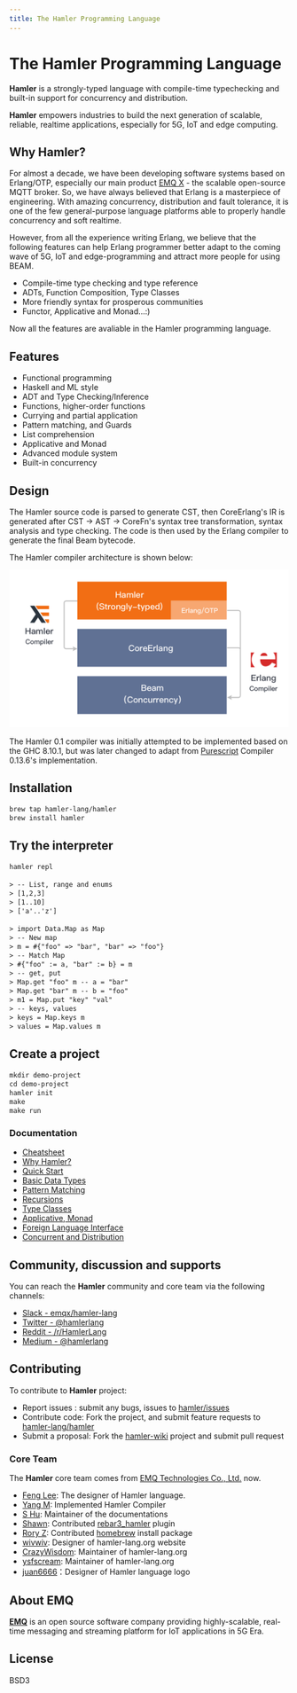 ```yaml
---
title: The Hamler Programming Language
---
```


# The Hamler Programming Language

**Hamler** is a strongly-typed language with compile-time typechecking and built-in support for concurrency and distribution.

**Hamler** empowers industries to build the next generation of scalable, reliable, realtime applications, especially for 5G, IoT and edge computing.

## **Why Hamler?**

For almost a decade, we have been developing software systems based on Erlang/OTP, especially our main product [EMQ X](https://github.com/emqx/emqx) - the scalable open-source MQTT broker. So, we have always believed that Erlang is a masterpiece of engineering. With amazing concurrency, distribution and fault tolerance, it is one of the few general-purpose language platforms able to properly handle concurrency and soft realtime.

However, from all the experience writing Erlang, we believe that the following features can help Erlang programmer better adapt to the coming wave of 5G, IoT and edge-programming and attract more people for using BEAM.

- Compile-time type checking and type reference
- ADTs, Function Composition, Type Classes
- More friendly syntax for prosperous communities
- Functor, Applicative and Monad...:)

Now all the features are avaliable in the Hamler programming language.

## **Features**

- Functional programming
- Haskell and ML style
- ADT and Type Checking/Inference
- Functions, higher-order functions
- Currying and partial application
- Pattern matching, and Guards
- List comprehension
- Applicative and Monad
- Advanced module system
- Built-in concurrency

## **Design**

The Hamler source code is parsed to generate CST, then CoreErlang's IR is generated after CST -> AST -> CoreFn's syntax tree transformation, syntax analysis and type checking. The code is then used by the Erlang compiler to generate the final Beam bytecode.

The Hamler compiler architecture is shown below:

![hamler-compiler](images/compiler.png)

The Hamler 0.1 compiler was initially attempted to be implemented based on the GHC 8.10.1, but was later changed to adapt from [Purescript](https://www.purescript.org/) Compiler 0.13.6's implementation.

## **Installation**

```shell
brew tap hamler-lang/hamler
brew install hamler
```

## **Try the interpreter**

```shell
hamler repl

> -- List, range and enums
> [1,2,3]
> [1..10]
> ['a'..'z']

> import Data.Map as Map
> -- New map
> m = #{"foo" => "bar", "bar" => "foo"}
> -- Match Map
> #{"foo" := a, "bar" := b} = m
> -- get, put
> Map.get "foo" m -- a = "bar"
> Map.get "bar" m -- b = "foo"
> m1 = Map.put "key" "val"
> -- keys, values
> keys = Map.keys m
> values = Map.values m
```

## **Create a project**

```shell
mkdir demo-project
cd demo-project
hamler init
make
make run
```

### **Documentation**

- [Cheatsheet][Cheatsheet]
- [Why Hamler?][WhyHamler]
- [Quick Start][QuickStart]
- [Basic Data Types][BasicDataTypes]
- [Pattern Matching][PatternMatching]
- [Recursions][Recursions]
- [Type Classes][TypeClasses]
- [Applicative, Monad][ApplicativeMonad]
- [Foreign Language Interface][FFI]
- [Concurrent and Distribution][ConcurrentAndDistribution]

## **Community, discussion and supports**

You can reach the **Hamler** community and core team via the following channels:

- [Slack - emqx/hamler-lang](https://slack-invite.emqx.io/)
- [Twitter - @hamlerlang](https://twitter.com/hamlerlang)
- [Reddit - /r/HamlerLang](https://www.reddit.com/r/HamlerLang/)
- [Medium - @hamlerlang](https://medium.com/@hamlerlang)

## **Contributing**

To contribute to **Hamler** project:

- Report issues : submit any bugs, issues to [hamler/issues][hamler-issues]
- Contribute code: Fork the project, and submit feature requests to [hamler-lang/hamler][hamler-project]
- Submit a proposal: Fork the [hamler-wiki][hamler-wiki] project and submit pull request

### **Core Team**

The **Hamler** core team comes from [EMQ Technologies Co., Ltd.](https://emqx.io) now.

- [Feng Lee](https://github.com/emqplus): The designer of Hamler language.
- [Yang M](https://github.com/EMQ-YangM): Implemented Hamler Compiler
- [S Hu](https://github.com/SjWho): Maintainer of the documentations
- [Shawn](https://github.com/terry-xiaoyu): Contributed [rebar3_hamler][rebar3_hamler] plugin
- [Rory Z](https://github.com/zhanghongtong): Contributed [homebrew][homebrew] install package
- [wivwiv](https://github.com/wivwiv): Designer of hamler-lang.org website
- [CrazyWisdom](https://github.com/CrazyWisdom): Maintainer of hamler-lang.org
- [ysfscream](https://github.com/ysfscream): Maintainer of hamler-lang.org
- [juan6666](https://github.com/juan6666)：Designer of Hamler language logo

## **About EMQ**

[**EMQ**](https://www.emqx.io/) is an open source software company providing highly-scalable, real-time messaging and streaming platform for IoT applications in 5G Era.

## **License**

BSD3

[Cheatsheet]: https://github.com/hamler-lang/documentation/blob/master/Cheatsheet.md
[WhyHamler]: https://github.com/hamler-lang/documentation/blob/master/guides/01_WhyHamler.md
[QuickStart]: https://github.com/hamler-lang/documentation/blob/master/guides/02_QuickStart.md
[BasicDataTypes]: https://github.com/hamler-lang/documentation/blob/master/guides/03_BasicTypesFucntionsAndOperators.md
[PatternMatching]: https://github.com/hamler-lang/documentation/blob/master/guides/04_MoreTypesandPatternMatching.md
[Recursions]: https://github.com/hamler-lang/documentation/blob/master/guides/05_HigherOrderFunctionsAndRecursions.md
[TypeClasses]: https://github.com/hamler-lang/documentation/blob/master/guides/06_TypeClasses.md
[ApplicativeMonad]: https://github.com/hamler-lang/documentation/blob/master/guides/07_ApplicativeAndMonad.md
[FFI]: https://github.com/hamler-lang/documentation/blob/master/guides/ForeignLanguageInterface.md
[ConcurrentAndDistribution]: https://github.com/hamler-lang/documentation/blob/master/guides/ConcurrentAndDistribution.md
[rebar3_hamler]: https://github.com/hamler-lang/rebar3_hamler
[homebrew]: https://github.com/hamler-lang/homebrew-hamler
[hamler-issues]: https://github.com/hamler-lang/hamler/issues
[hamler-project]: https://github.com/hamler-lang/hamler
[hamler-wiki]: https://github.com/hamler-lang/hamler-wiki

